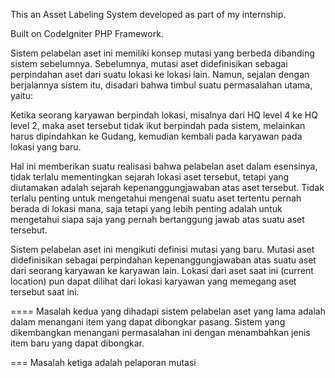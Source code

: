 This an Asset Labeling System developed as part of my internship. 

Built on CodeIgniter PHP Framework.

Sistem pelabelan aset ini memiliki konsep mutasi yang berbeda dibanding sistem sebelumnya.
Sebelumnya, mutasi aset didefinisikan sebagai perpindahan aset dari suatu lokasi ke lokasi lain. Namun, sejalan dengan berjalannya sistem itu, disadari bahwa timbul suatu permasalahan utama, yaitu: 

Ketika seorang karyawan berpindah lokasi, misalnya dari HQ level 4 ke HQ level 2, maka aset tersebut tidak ikut berpindah pada sistem, melainkan harus dipindahkan ke Gudang, kemudian kembali pada karyawan pada lokasi yang baru. 

Hal ini memberikan suatu realisasi bahwa pelabelan aset dalam esensinya, tidak terlalu mementingkan sejarah lokasi aset tersebut, tetapi yang diutamakan adalah sejarah kepenanggungjawaban atas aset tersebut. Tidak terlalu penting untuk mengetahui mengenai suatu aset tertentu pernah berada di lokasi mana, saja tetapi yang lebih penting adalah untuk mengetahui siapa saja yang pernah bertanggung jawab atas suatu aset tersebut.

Sistem pelabelan aset ini mengikuti definisi mutasi yang baru. Mutasi aset didefinisikan sebagai perpindahan kepenanggungjawaban atas suatu aset dari seorang karyawan ke karyawan lain. Lokasi dari aset saat ini (current location) pun dapat dilihat dari lokasi karyawan yang memegang aset tersebut saat ini. 

====
Masalah kedua yang dihadapi sistem pelabelan aset yang lama adalah dalam menangani item yang dapat dibongkar pasang. Sistem yang dikembangkan menangani permasalahan ini dengan menambahkan jenis item baru yang dapat dibongkar.

===
Masalah ketiga adalah pelaporan mutasi